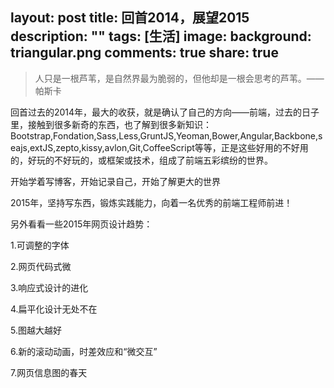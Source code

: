 layout: post
title: 回首2014，展望2015
description: ""
tags: [生活]
image:
  background: triangular.png
comments: true
share: true
---
>人只是一根芦苇，是自然界最为脆弱的，但他却是一根会思考的芦苇。——帕斯卡

回首过去的2014年，最大的收获，就是确认了自己的方向——前端，过去的日子里，接触到很多新奇的东西，也了解到很多新知识：
Bootstrap,Fondation,Sass,Less,GruntJS,Yeoman,Bower,Angular,Backbone,seajs,extJS,zepto,kissy,avlon,Git,CoffeeScript等等，正是这些好用的不好用的，好玩的不好玩的，或框架或技术，组成了前端五彩缤纷的世界。

开始学着写博客，开始记录自己，开始了解更大的世界

2015年，坚持写东西，锻炼实践能力，向着一名优秀的前端工程师前进！

另外看看一些2015年网页设计趋势：

1.可调整的字体

2.网页代码式微

3.响应式设计的进化

4.扁平化设计无处不在

5.图越大越好

6.新的滚动动画，时差效应和“微交互”

7.网页信息图的春天